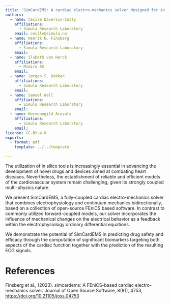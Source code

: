 ```yaml
---
title: 'SimCardEMS: A cardiac electro-mechanics solver designed for in silico trials'
authors:
  - name: Cécile Daversin-Catty
    affiliations:
      - Simula Research Laboratory
    email: cecile@simula.no
  - name: Henrik N. Finsberg
    affiliations:
      - Simula Research Laboratory
    email:
  - name: Ilsbeth van Herck
    affiliations:
      - Mimiro AS
    email:
  - name: Jørgen S. Dokken
    affiliations:
      - Simula Research Laboratory
    email:
  - name: Samuel Wall
    affiliations:
      - Simula Research Laboratory
    email:
  - name: Hermenegild Arevalo
    affiliations:
      - Simula Research Laboratory
    email:
license: CC-BY-4.0
exports:
  - format: pdf
    template: ../../template

---
```


The utilization of in silico tools is increasingly essential in advancing the development of novel drugs and devices aimed at combating heart diseases. Nevertheless, the establishment of reliable and efficient models of the cardiovascular system remain challenging, given its strongly coupled multi-physics nature.

We present SimCardEMS, a fully-coupled cardiac electro-mechanics solver that combines electrophysiology and continuum mechanics bidirectionally, based on a collection of open-source FEniCS based software. In contrast to commonly utilized forward-coupled models, our solver incorporates the influence of mechanical changes on the electrical behavior as a feedback within the electrophysiology ordinary differential equations.

We demonstrate the potential of SimCardEMS in predicting drug safety and efficacy through the computation of significant biomarkers targeting both aspects of the cardiac function together with the prediction of the resulting ECG signals.


# References
Finsberg et al., (2023). simcardems: A FEniCS-based cardiac electro-mechanics solver. Journal of Open Source Software, 8(81), 4753, https://doi.org/10.21105/joss.04753

